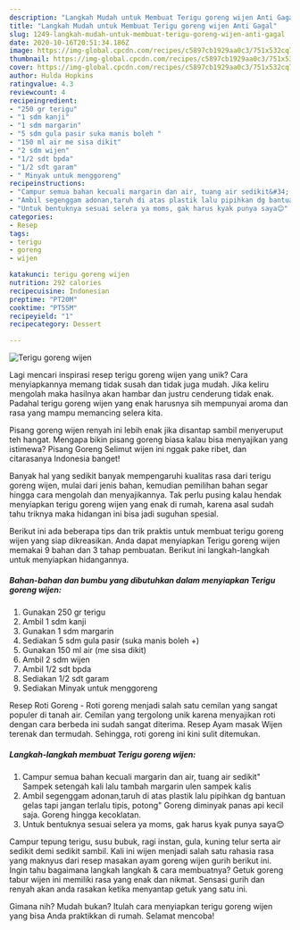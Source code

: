 ```yaml
---
description: "Langkah Mudah untuk Membuat Terigu goreng wijen Anti Gagal"
title: "Langkah Mudah untuk Membuat Terigu goreng wijen Anti Gagal"
slug: 1249-langkah-mudah-untuk-membuat-terigu-goreng-wijen-anti-gagal
date: 2020-10-16T20:51:34.186Z
image: https://img-global.cpcdn.com/recipes/c5897cb1929aa0c3/751x532cq70/terigu-goreng-wijen-foto-resep-utama.jpg
thumbnail: https://img-global.cpcdn.com/recipes/c5897cb1929aa0c3/751x532cq70/terigu-goreng-wijen-foto-resep-utama.jpg
cover: https://img-global.cpcdn.com/recipes/c5897cb1929aa0c3/751x532cq70/terigu-goreng-wijen-foto-resep-utama.jpg
author: Hulda Hopkins
ratingvalue: 4.3
reviewcount: 4
recipeingredient:
- "250 gr terigu"
- "1 sdm kanji"
- "1 sdm margarin"
- "5 sdm gula pasir suka manis boleh "
- "150 ml air me sisa dikit"
- "2 sdm wijen"
- "1/2 sdt bpda"
- "1/2 sdt garam"
- " Minyak untuk menggoreng"
recipeinstructions:
- "Campur semua bahan kecuali margarin dan air, tuang air sedikit&#34; Sampek setengah kali lalu tambah margarin ulen sampek kalis"
- "Ambil segenggam adonan,taruh di atas plastik lalu pipihkan dg bantuan gelas tapi jangan terlalu tipis, potong&#34; Goreng diminyak panas api kecil saja. Goreng hingga kecoklatan."
- "Untuk bentuknya sesuai selera ya moms, gak harus kyak punya saya😊"
categories:
- Resep
tags:
- terigu
- goreng
- wijen

katakunci: terigu goreng wijen 
nutrition: 292 calories
recipecuisine: Indonesian
preptime: "PT20M"
cooktime: "PT55M"
recipeyield: "1"
recipecategory: Dessert

---
```



![Terigu goreng wijen](https://img-global.cpcdn.com/recipes/c5897cb1929aa0c3/751x532cq70/terigu-goreng-wijen-foto-resep-utama.jpg)

Lagi mencari inspirasi resep terigu goreng wijen yang unik? Cara menyiapkannya memang tidak susah dan tidak juga mudah. Jika keliru mengolah maka hasilnya akan hambar dan justru cenderung tidak enak. Padahal terigu goreng wijen yang enak harusnya sih mempunyai aroma dan rasa yang mampu memancing selera kita.

Pisang goreng wijen renyah ini lebih enak jika disantap sambil menyeruput teh hangat. Mengapa bikin pisang goreng biasa kalau bisa menyajikan yang istimewa? Pisang Goreng Selimut wijen ini nggak pake ribet, dan citarasanya Indonesia banget!

Banyak hal yang sedikit banyak mempengaruhi kualitas rasa dari terigu goreng wijen, mulai dari jenis bahan, kemudian pemilihan bahan segar hingga cara mengolah dan menyajikannya. Tak perlu pusing kalau hendak menyiapkan terigu goreng wijen yang enak di rumah, karena asal sudah tahu triknya maka hidangan ini bisa jadi suguhan spesial.


Berikut ini ada beberapa tips dan trik praktis untuk membuat terigu goreng wijen yang siap dikreasikan. Anda dapat menyiapkan Terigu goreng wijen memakai 9 bahan dan 3 tahap pembuatan. Berikut ini langkah-langkah untuk menyiapkan hidangannya.

<!--inarticleads1-->

##### Bahan-bahan dan bumbu yang dibutuhkan dalam menyiapkan Terigu goreng wijen:

1. Gunakan 250 gr terigu
1. Ambil 1 sdm kanji
1. Gunakan 1 sdm margarin
1. Sediakan 5 sdm gula pasir (suka manis boleh +)
1. Gunakan 150 ml air (me sisa dikit)
1. Ambil 2 sdm wijen
1. Ambil 1/2 sdt bpda
1. Sediakan 1/2 sdt garam
1. Sediakan  Minyak untuk menggoreng


Resep Roti Goreng - Roti goreng menjadi salah satu cemilan yang sangat populer di tanah air. Cemilan yang tergolong unik karena menyajikan roti dengan cara berbeda ini sudah sangat diterima. Resep Ayam masak Wijen terenak dan termudah. Sehingga, roti goreng ini kini sulit ditemukan. 

<!--inarticleads2-->

##### Langkah-langkah membuat Terigu goreng wijen:

1. Campur semua bahan kecuali margarin dan air, tuang air sedikit&#34; Sampek setengah kali lalu tambah margarin ulen sampek kalis
1. Ambil segenggam adonan,taruh di atas plastik lalu pipihkan dg bantuan gelas tapi jangan terlalu tipis, potong&#34; Goreng diminyak panas api kecil saja. Goreng hingga kecoklatan.
1. Untuk bentuknya sesuai selera ya moms, gak harus kyak punya saya😊


Campur tepung terigu, susu bubuk, ragi instan, gula, kuning telur serta air sedikit demi sedikit sambil. Kali ini wijen menjadi salah satu rahasia rasa yang maknyus dari resep masakan ayam goreng wijen gurih berikut ini. Ingin tahu bagaimana langkah langkah &amp; cara membuatnya? Getuk goreng tabur wijen ini memiliki rasa yang enak dan nikmat. Sensasi gurih dan renyah akan anda rasakan ketika menyantap getuk yang satu ini. 

Gimana nih? Mudah bukan? Itulah cara menyiapkan terigu goreng wijen yang bisa Anda praktikkan di rumah. Selamat mencoba!
